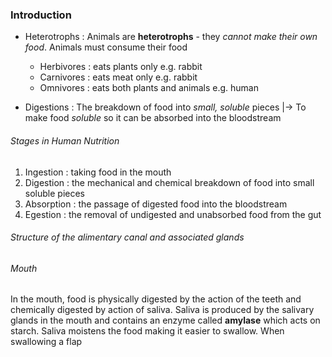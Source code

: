 ### Introduction
- Heterotrophs : Animals are __heterotrophs__ - they *cannot make their own food*. Animals must consume their food
	- Herbivores : eats plants only e.g. rabbit
	- Carnivores : eats meat only e.g. rabbit
	- Omnivores : eats both plants and animals e.g. human

- Digestions : The breakdown of food into *small, soluble* pieces
	|-> To make food *soluble* so it can be absorbed into the bloodstream

 ###### Stages in Human Nutrition
1. Ingestion : taking food in the mouth
2. Digestion : the mechanical and chemical breakdown of food into small soluble pieces
3. Absorption : the passage of digested food into the bloodstream
4. Egestion : the removal of undigested and unabsorbed food from the gut

###### Structure of the alimentary canal and associated glands

###### Mouth
In the mouth, food is physically digested by the action of the teeth and chemically digested by action of saliva. Saliva is produced by the salivary glands in the mouth and contains an enzyme called **amylase** which acts on starch. Saliva moistens the food making it easier to swallow. When swallowing a flap 